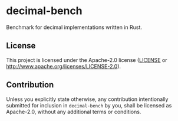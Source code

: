 # decimal-bench

Benchmark for decimal implementations written in Rust.

## License

This project is licensed under the Apache-2.0 license ([LICENSE](LICENSE) or http://www.apache.org/licenses/LICENSE-2.0).

## Contribution

Unless you explicitly state otherwise, any contribution intentionally submitted
for inclusion in `decimal-bench` by you, shall be licensed as Apache-2.0, without any additional
terms or conditions.
